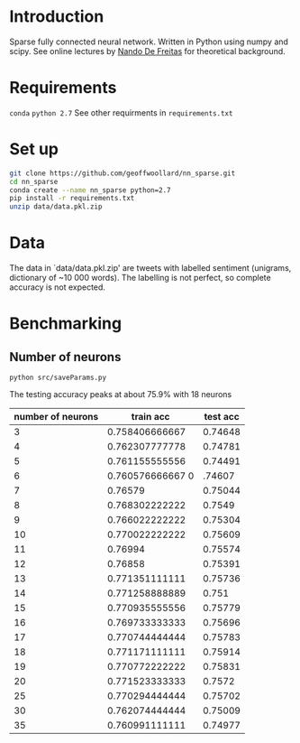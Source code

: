 # Introduction
Sparse fully connected neural network. Written in Python using numpy and scipy. See online lectures by [Nando De Freitas](http://www.cs.ubc.ca/~nando/340-2012/index.php) for theoretical background.

# Requirements
`conda`
`python 2.7`
See other requirments in `requirements.txt`

# Set up
```bash
git clone https://github.com/geoffwoollard/nn_sparse.git
cd nn_sparse
conda create --name nn_sparse python=2.7
pip install -r requirements.txt
unzip data/data.pkl.zip
```

# Data
The data in `data/data.pkl.zip' are tweets with labelled sentiment (unigrams, dictionary of ~10 000 words). The labelling is not perfect, so complete accuracy is not expected.

# Benchmarking
## Number of neurons
`python src/saveParams.py`

The testing accuracy peaks at about 75.9% with 18 neurons

|number of neurons|train acc|test acc|
|-|-|-|
|3 |0.758406666667 |0.74648|
|4 |0.762307777778 |0.74781|
|5 |0.761155555556 |0.74491|
|6| 0.760576666667 0|.74607|
|7| 0.76579 |0.75044|
|8| 0.768302222222 |0.7549|
|9| 0.766022222222 |0.75304|
|10| 0.770022222222 |0.75609|
|11| 0.76994 |0.75574|
|12| 0.76858 |0.75391|
|13| 0.771351111111 |0.75736|
|14| 0.771258888889 |0.751|
|15| 0.770935555556 |0.75779|
|16| 0.769733333333 |0.75696|
|17| 0.770744444444 |0.75783|
|18| 0.771171111111 |0.75914|
|19| 0.770772222222 |0.75831|
|20| 0.771523333333 |0.7572|
|25| 0.770294444444 |0.75702|
|30| 0.762074444444 |0.75009|
|35| 0.760991111111 |0.74977|
